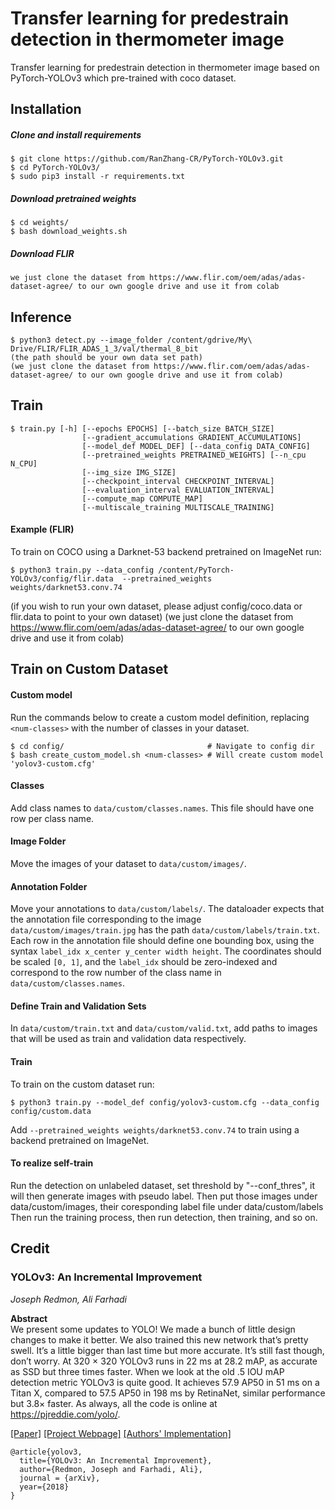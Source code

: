 # Transfer learning for predestrain detection in thermometer image
Transfer learning for predestrain detection in thermometer image based on PyTorch-YOLOv3 which pre-trained with coco dataset.

## Installation
##### Clone and install requirements
    $ git clone https://github.com/RanZhang-CR/PyTorch-YOLOv3.git
    $ cd PyTorch-YOLOv3/
    $ sudo pip3 install -r requirements.txt

##### Download pretrained weights
    $ cd weights/
    $ bash download_weights.sh

##### Download FLIR
    we just clone the dataset from https://www.flir.com/oem/adas/adas-dataset-agree/ to our own google drive and use it from colab
    

## Inference

    $ python3 detect.py --image_folder /content/gdrive/My\ Drive/FLIR/FLIR_ADAS_1_3/val/thermal_8_bit
    (the path should be your own data set path)
    (we just clone the dataset from https://www.flir.com/oem/adas/adas-dataset-agree/ to our own google drive and use it from colab)



## Train
```
$ train.py [-h] [--epochs EPOCHS] [--batch_size BATCH_SIZE]
                [--gradient_accumulations GRADIENT_ACCUMULATIONS]
                [--model_def MODEL_DEF] [--data_config DATA_CONFIG]
                [--pretrained_weights PRETRAINED_WEIGHTS] [--n_cpu N_CPU]
                [--img_size IMG_SIZE]
                [--checkpoint_interval CHECKPOINT_INTERVAL]
                [--evaluation_interval EVALUATION_INTERVAL]
                [--compute_map COMPUTE_MAP]
                [--multiscale_training MULTISCALE_TRAINING]
```

#### Example (FLIR)
To train on COCO using a Darknet-53 backend pretrained on ImageNet run: 
```
$ python3 train.py --data_config /content/PyTorch-YOLOv3/config/flir.data  --pretrained_weights weights/darknet53.conv.74
```
(if you wish to run your own dataset, please adjust config/coco.data or flir.data to point to your own dataset)
(we just clone the dataset from https://www.flir.com/oem/adas/adas-dataset-agree/ to our own google drive and use it from colab)



## Train on Custom Dataset

#### Custom model
Run the commands below to create a custom model definition, replacing `<num-classes>` with the number of classes in your dataset.

```
$ cd config/                                # Navigate to config dir
$ bash create_custom_model.sh <num-classes> # Will create custom model 'yolov3-custom.cfg'
```

#### Classes
Add class names to `data/custom/classes.names`. This file should have one row per class name.

#### Image Folder
Move the images of your dataset to `data/custom/images/`.

#### Annotation Folder
Move your annotations to `data/custom/labels/`. The dataloader expects that the annotation file corresponding to the image `data/custom/images/train.jpg` has the path `data/custom/labels/train.txt`. Each row in the annotation file should define one bounding box, using the syntax `label_idx x_center y_center width height`. The coordinates should be scaled `[0, 1]`, and the `label_idx` should be zero-indexed and correspond to the row number of the class name in `data/custom/classes.names`.

#### Define Train and Validation Sets
In `data/custom/train.txt` and `data/custom/valid.txt`, add paths to images that will be used as train and validation data respectively.

#### Train
To train on the custom dataset run:

```
$ python3 train.py --model_def config/yolov3-custom.cfg --data_config config/custom.data
```

Add `--pretrained_weights weights/darknet53.conv.74` to train using a backend pretrained on ImageNet.


#### To realize self-train
Run the detection on unlabeled dataset, set threshold by "--conf_thres",
it will then generate images with pseudo label.
Then put those images under data/custom/images, their coresponding label file under data/custom/labels
Then run the training process,
then run detection, then training, and so on.


## Credit

### YOLOv3: An Incremental Improvement
_Joseph Redmon, Ali Farhadi_ <br>

**Abstract** <br>
We present some updates to YOLO! We made a bunch
of little design changes to make it better. We also trained
this new network that’s pretty swell. It’s a little bigger than
last time but more accurate. It’s still fast though, don’t
worry. At 320 × 320 YOLOv3 runs in 22 ms at 28.2 mAP,
as accurate as SSD but three times faster. When we look
at the old .5 IOU mAP detection metric YOLOv3 is quite
good. It achieves 57.9 AP50 in 51 ms on a Titan X, compared
to 57.5 AP50 in 198 ms by RetinaNet, similar performance
but 3.8× faster. As always, all the code is online at
https://pjreddie.com/yolo/.

[[Paper]](https://pjreddie.com/media/files/papers/YOLOv3.pdf) [[Project Webpage]](https://pjreddie.com/darknet/yolo/) [[Authors' Implementation]](https://github.com/pjreddie/darknet)

```
@article{yolov3,
  title={YOLOv3: An Incremental Improvement},
  author={Redmon, Joseph and Farhadi, Ali},
  journal = {arXiv},
  year={2018}
}
```
